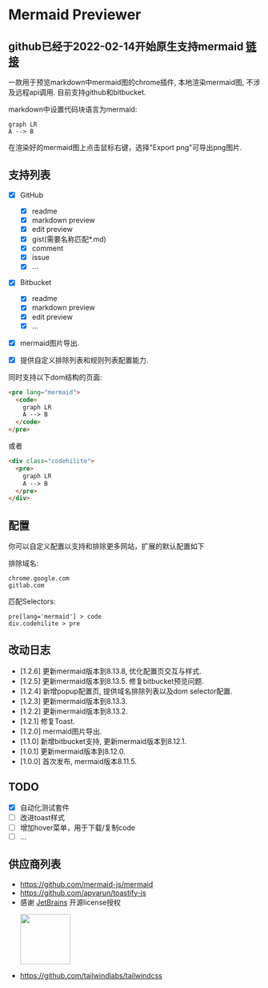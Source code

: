 # Mermaid Previewer

## github已经于2022-02-14开始原生支持mermaid [链接](https://github.blog/2022-02-14-include-diagrams-markdown-files-mermaid/)

一款用于预览markdown中mermaid图的chrome插件, 本地渲染mermaid图, 不涉及远程api调用.
目前支持github和bitbucket.

markdown中设置代码块语言为mermaid:
```mermaid
graph LR
A --> B
```

在渲染好的mermaid图上点击鼠标右键，选择"Export png"可导出png图片.

## 支持列表

- [x] GitHub
  - [x] readme
  - [x] markdown preview
  - [x] edit preview
  - [x] gist(需要名称匹配*.md)
  - [x] comment
  - [x] issue
  - [x] ...
- [x] Bitbucket
  - [x] readme
  - [x] markdown preview
  - [x] edit preview
  - [x] ...
- [x] mermaid图片导出.
- [x] 提供自定义排除列表和规则列表配置能力.


同时支持以下dom结构的页面:
```html
<pre lang="mermaid">
  <code>
    graph LR
    A --> B
  </code>
</pre>
```
或者
```html
<div class="codehilite">
  <pre>
    graph LR
    A --> B
  </pre>
</div>
```


## 配置
你可以自定义配置以支持和排除更多网站，扩展的默认配置如下

排除域名:
```
chrome.google.com
gitlab.com
```
匹配Selectors:
```
pre[lang='mermaid'] > code
div.codehilite > pre
```

## 改动日志
- [1.2.6]  更新mermaid版本到8.13.8, 优化配置页交互与样式.
- [1.2.5]  更新mermaid版本到8.13.5. 修复bitbucket预览问题.
- [1.2.4]  新增popup配置页, 提供域名排除列表以及dom selector配置.
- [1.2.3]  更新mermaid版本到8.13.3.
- [1.2.2]  更新mermaid版本到8.13.2.
- [1.2.1]  修复Toast.
- [1.2.0]  mermaid图片导出.
- [1.1.0]  新增bitbucket支持, 更新mermaid版本到8.12.1.
- [1.0.1]  更新mermaid版本到8.12.0.
- [1.0.0]  首次发布, mermaid版本8.11.5.

## TODO

- [x] 自动化测试套件
- [ ] 改进toast样式
- [ ] 增加hover菜单，用于下载/复制code
- [ ] ...

## 供应商列表

- https://github.com/mermaid-js/mermaid
- https://github.com/apvarun/toastify-js
- 感谢 [JetBrains](https://www.jetbrains.com/?from=ferry) 开源license授权
  <p>
   <a href="https://www.jetbrains.com/?from=ferry">
     <img height="100" src="https://www.jetbrains.com/company/brand/img/logo6.svg" alt="">
   </a>
  </p>
- https://github.com/tailwindlabs/tailwindcss
